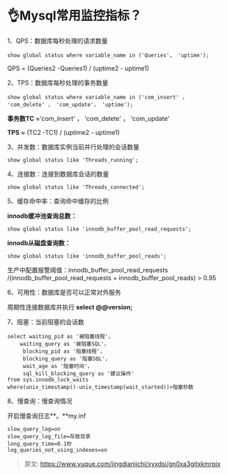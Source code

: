 # 👌Mysql常用监控指标？

1、QPS：数据库每秒处理的请求数量

```plain
show global status where variable_name in ('Queries'， 'uptime');
```

QPS = (Queries2 -Queries1) / (uptime2 - uptime1)

2、TPS：数据库每秒处理的事务数量

```plain
show global status where variable_name in ('com_insert' ， 'com_delete' ， 'com_update'， 'uptime');
```

**事务数TC** ≈'com_insert' ， 'com_delete' ， 'com_update'

**TPS** ≈ (TC2 -TC1) / (uptime2 - uptime1)

3、并发数：数据库实例当前并行处理的会话数量

```plain
show global status like 'Threads_running';
```

4、连接数：连接到数据库会话的数量

```plain
show global status like 'Threads_connected';
```

5、缓存命中率：查询命中缓存的比例

**innodb缓冲池查询总数：**

```plain
show global status like 'innodb_buffer_pool_read_requests';
```

**innodb从磁盘查询数：**

```plain
show global status like 'innodb_buffer_pool_reads';
```

生产中配置报警阈值：innodb_buffer_pool_read_requests /(innodb_buffer_pool_read_requests + innodb_buffer_pool_reads) > 0.95 

6、可用性：数据库是否可以正常对外服务

周期性连接数据库并执行 **select @@version;**

7、阻塞：当前阻塞的会话数

```plain
select waiting_pid as '被阻塞线程'，
    waiting_query as '被阻塞SQL'，
     blocking_pid as '阻塞线程'，
     blocking_query as '阻塞SQL'，
     wait_age as '阻塞时间'，
     sql_kill_blocking_query as '建议操作'
from sys.innodb_lock_waits
where(unix_timestamp()-unix_timestamp(wait_started))>阻塞秒数
```

8、慢查询：慢查询情况

开启慢查询日志**。**my.inf 

```plain
slow_query_log=on
slow_query_log_file=存放目录
long_query_time=0.1秒
log_queries_not_using_indexes=on
```



> 原文: <https://www.yuque.com/jingdianjichi/xyxdsi/gn0xa3gitxkmrpix>